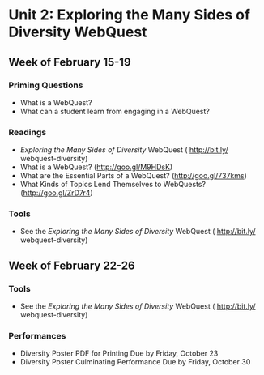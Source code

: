 # Unit 2: Exploring the Many Sides of Diversity WebQuest

## Week of February 15-19

### Priming Questions
* What is a WebQuest?
* What can a student learn from engaging in a WebQuest?

### Readings
* *Exploring the Many Sides of Diversity* WebQuest ( http://bit.ly/
webquest-diversity)
* What is a WebQuest? (http://goo.gl/M9HDsK)
* What are the Essential Parts of a WebQuest? (http://goo.gl/737kms)
* What Kinds of Topics Lend Themselves to WebQuests? (http://goo.gl/ZrD7r4)

### Tools
* See the *Exploring the Many Sides of Diversity* WebQuest ( http://bit.ly/
webquest-diversity)

## Week of February 22-26

### Tools

* See the *Exploring the Many Sides of Diversity* WebQuest ( http://bit.ly/
webquest-diversity)

### Performances
* Diversity Poster PDF for Printing Due by Friday, October 23
* Diversity Poster Culminating Performance Due by Friday, October 30
